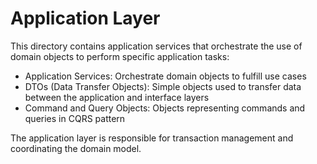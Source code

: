 # Application Layer

This directory contains application services that orchestrate the use of domain objects to perform specific application tasks:

- Application Services: Orchestrate domain objects to fulfill use cases
- DTOs (Data Transfer Objects): Simple objects used to transfer data between the application and interface layers
- Command and Query Objects: Objects representing commands and queries in CQRS pattern

The application layer is responsible for transaction management and coordinating the domain model.
